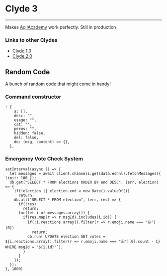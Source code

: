 # Clyde 3
-----------------------------------------------------------
Makes [AqilAcademy][aa] work perfectly. Still in production

### Links to other Clydes
- [Clyde 1.0][c]
- [Clyde 2.0][c2]

## Random Code
A bunch of random code that might come in handy!

### Command constructor
```
: {
    a: [],
    desc: "",
    usage: "",
    cat: "",
    perms: "",
    hidden: false,
    del: false,
    do: (msg, content) => {},
  },
```

### Emergency Vote Check System
```
setInterval(async () => {
  let messages = await client.channels.get(data.echnl).fetchMessages({ limit: 100 });
  db.get("SELECT * FROM elections ORDER BY end DESC", (err, election) => {
    if(!election || election.end < new Date().valueOf())
      return;
    db.all("SELECT * FROM election", (err, res) => {
      if(!res)
        return;
      for(let i of messages.array()) {
        if(res.map(r => r.msgId).includes(i.id)) {
          if(!i.reactions.array().filter(r => r.emoji.name === "👍")[0])
            return;
          db.run(`UPDATE election SET votes = ${i.reactions.array().filter(r => r.emoji.name === "👍")[0].count - 1} WHERE msgId = "${i.id}"`);
        }
      }
    });
  });
}, 1000)
```

[c]: https://github.com/ShadowKA/AqilAcademy-bot "Clyde Repository"
[c2]: https://glitch.com/edit/#!/clyde-backup "Clyde 2.0"
[aa]: https://discord.gg/285cj7j "AqilAcademy"